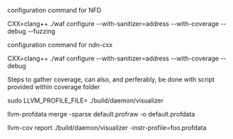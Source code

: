 configuration command for NFD

CXX=clang++ ./waf configure --with-sanitizer=address --with-coverage --debug --fuzzing

configuration command for ndn-cxx

CXX=clang++ ./waf configure --with-sanitizer=address --with-coverage --debug 

Steps to gather coverage, can also, and perferably, be done with script provided within coverage folder

sudo LLVM_PROFILE_FILE=<dataFileName> ./build/daemon/visualizer <packetTraceFile>
  
llvm-profdata merge -sparse default.profraw -o default.profdata

llvm-cov report ./build/daemon/visualizer -instr-profile=foo.profdata
